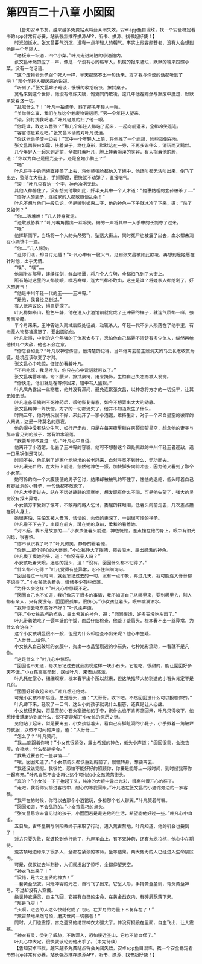 # 第四百二十八章 小囡囡
        【告知安卓书友，越来越多免费站点将会关闭失效，安卓app鱼目混珠，找一个安全稳定看书的app非常有必要，站长强烈推荐换源APP，听书、换源、找书超好使！】
       时光如逝水，张文昌暮气沉沉，没有一点年轻人的朝气，事实上他容颜苍老，没有人会想到他是一个年轻人。
       “老板来一坛酒，四个小菜。”叶凡走进简陋的小酒馆内。
       张文昌木然的应了一声，像是一个没有心的稻草人，机械的报来酒坛，默默的端来四蝶小菜，没有一句话语。
       “这个废物老头子跟个死人一样，半天都憋不出一句话来，方才我与你说的话都听到了吧？”那个年轻人很厌恶的说道。
       “听到了。”张文昌眸子暗淡，慢慢的收拾碗筷，擦拭桌子。
       莫名来到这个世界，他没有修炼天赋，饱受同门欺凌，这几年他在黯然与颓废中度过，默默承受着这一切。
       “乱喊什么？！”叶凡一拍桌子，斜了那名年轻人一眼。
       “关你什么事，我们在与这个老废物说话呢。”另一个年轻人望来。
       “滚，别打扰我喝酒。”叶凡轻蔑的扫了他一眼。
       “你是谁，敢这么嚣张？”那几个年轻人都站了起来，一起向前逼来，全都冷笑连连。
       “客官你赶紧走吧。”张文昌木讷的对叶凡说道。
       “你这老头子滚一边去！”其中一个年轻人上前，将他推了一个趔趄，险些栽倒在地。
       张文昌两鬓白如霜，扶着桌子，稳住身形，默默站在一旁，不再多说什么，消沉而又黯然。
       几个年轻人一起来到近前，全都盯着叶凡，脸上挂着冷漠的笑容，有人指着他的脸，道：“你以为自己是摇光圣子，还是金翅小鹏王？”
       “啪”
       叶凡将手中的酒碗直接盖了上去，将他整张脸都纳入了碗中，他连叫都无法叫出来，倒飞了出去，坠落在大街上，手抓脚蹬，很快就不动弹了，直接咽气。
       “滚！”叶凡只有这一个字，神色冷冽无比。
       其他人都惊住了，没有想到他敢如此，好半天其中一个人才道：“姬惠姑祖的玄孙被杀了……”
       “你好大的胆子，连姬家的人都敢随便乱杀！”
       叶凡不想与他们一般见识，但是听到姬惠二字，他的神色一下子就冰冷了下来，道：“杀了又如何？”
       “你……等着瞧！”几人转身就走。
       “还敢威胁我？”叶凡嘴角露出一丝冷笑，锵的一声将其中一人手中的长剑夺了过来。
       “噗”
       他挥斩而下，当场将一个人的头颅劈飞，坠落大街上，同时死尸也被震了出去，血水都未淌在小酒馆中一滴。
       “你……”几人惊骇。
       “让你们滚，却自讨无趣！”叶凡心中有一股火气，见到张文昌被如此欺凌，再想到是姬惠在针对他，出手无情。
       “噗”、“噗”……
       他端坐在那里，连续挥剑，鲜血喷涌，将几个人立劈，全都扫飞到了大街上。
       所有路过这里的人都傻眼，噤若寒蝉，连大气都不敢出，这主是谁？将姬家人都给剁了，好大的脾气！
       “他是中州年轻一代的王————王冲霄。”
       “是他，我曾经见到过。”
       有人低声议论，惧意更深了。
       叶凡稳如泰山，脸色平静，他在进入小酒馆前就化成了王冲霄的样子，就连气质都一样，强势而冷酷。
       半个月来来，王冲霄进入南域后四处征战，动辄杀人，年轻一代不少人殒落在了他手里，有老辈人物都被激怒了，要出面杀他。
       叶凡觉得，中州的这个年强的王仇家太多了，恐怕他自己都弄不清楚有多少仇人，纵然再给他树几个大敌，他也不会在意。
       “你怎会如此？”叶凡以神念传音，他清楚的记得，当年他离去前玉鼎洞天的马云长老收其为徒，处境应该改变了才对。
       张文昌心中吃惊，怔怔的看着叶凡。
       “不用吃惊，我是叶凡，你只在心中说话就可以了。”
       张文昌嘴唇哆嗦，弯下腰来，擦拭桌椅，用来掩饰，生怕自己失态而被人发觉。
       “你快走，他们就是在等你回来，暗中有人监视。”
       叶凡嘴角露出一丝寒意，他并没有深问，避免连累张文昌，以神念将方才的一切抚平，让其无知无觉。
       叶凡准备采摘到不死神药后，帮他恢复青春，如今不想弄出太大的动静。
       张文昌精神一阵恍惚，方才的一切都消失了，他并不知道发生了什么。
       时隔三年，他的境况很不好，来此开了一家小酒馆，维持生计，对于一个来自星空的彼岸的人来说，这是一种莫名的悲哀。
       他的眼中没有缺少生气，如行尸走肉，只是在每天夜里躺在房顶仰望星空，想念他的妻子与那未曾见到的孩子，常有泪水滚落。
       “我要帮你改变这一切。”叶凡心中自语。
       他离开了小酒馆，化去了王冲霄的容貌，他可不想替这个四处挑战的中州年轻王者迎敌，送一口黑锅倒是可以。
       时间不长，他见到了姬家化龙秘境的长老赶来，自然寻觅不到什么，无功而去。
       叶凡漫无目的，在大街上前进，忽然他神色一振，加快脚步向前冲去，因为他又看到了那个小女孩。
       她可怜的向一个大腹便便的男子乞讨，结果却被被吼的吓住了，怯怯的退缩，低头盯着自己有脚趾洞的小鞋子，一句话都不敢说了。
       叶凡大步走过去，站在不远处静静的观察她，想发现有什么不同，可是他失望了，强大的灵觉没有探出异常。
       小女孩方才受到了惊吓，不敢再向路人乞讨，委屈的抹眼泪，低着头向前走去，几次差点撞在别人身上。
       她很害怕，生怕又被人责骂，怯怯的，头低的更深了，一副很可怜的样子。
       叶凡看不下去了，出现在前方，蹲在她的身前，柔和的看着她。
       “对不起，我不是故意的……”小女孩低着头前进，神色恍惚，差点撞在他的身上，眼中有泪光闪烁，很害怕。
       “你不认识我了吗？”叶凡微笑，静静的看着他。
       “你是……那个好心的大哥哥。”小女孩睁大了眼睛，擦去泪水，露出感激的神色。
       叶凡摸了摸她的头，道：“你没有亲人吗？”
       小女孩眨着大眼，迷惑的摇头，道：“没有，囡囡什么都不记得了。”
       “什么都不记得？”叶凡觉得有些异常，忍不住细细询问。
       “囡囡每过一段时间，就会忘记过去的一切，没有一点印象，再过几天，我可能连大哥哥都不记得了。”小女孩低头着头，情绪多少有些低落。
       “为什么会这样？”叶凡心中惊疑不定。
       “囡囡自己也不知道，我好像忘了很多的事情，我不知道自己从哪里来，要到哪里去，别人都有亲人，只有我没有，囡囡很孤单，很伤心。”小女孩低着头，眼中噙满泪水。
       “我带你去吃东西好不好？”叶凡柔声道。
       “好。”小女孩乖巧的点头，露出希冀的神色，道：“囡囡很饿，好多天没吃东西了。”
       叶凡带着她吃了一顿丰盛的午饭，而后仔细检查，他蹙了蹙眉头，根本看不出一丝异常，为什么会这样？
       这个小女孩明显很不一般，但是为什么却检查不出来呢？他心中生疑。
       “大哥哥……给你。”
       小女孩从自己破烂的衣服中，掏出一枚晶莹剔透的小石头，七种光彩流动，一看就不是凡物。
       “这是什么？”叶凡心中惊讶。
       “囡囡也不知道，每次忘记过去就会出现这样一块小石头，它能吃，很甜的，能让囡囡好多天不饿。”小女孩高高举起，送给叶凡，来表达感激。
       叶凡托在掌心，细细观察，根本看不出个所以然来，但这块指节大的剔透的小石头肯定不是凡俗。
       “囡囡好好收起来吧。”叶凡想还给她。
       可是小女孩不断后退，总是摇头，道：“大哥哥，收下吧，不然囡囡没什么可以报答你的。”
       叶凡蹲下来，轻叹了一口气，这么小的孩子就说什么报答，还真是让人心酸。
       小女孩很执拗，将晶莹的小石头塞进他的手中，说什么也不肯再拿回来，叶凡只得收下，他想慢慢琢磨这到底什么，说不定能解开小女孩的来历之谜。
       见他站了起来，似是要离去，小女孩低着头，看自己有脚趾洞的小鞋子，小手揪着一角破烂的衣服，以微不可闻的声音，道：“大哥哥……”
       “怎么了？”叶凡笑问。
       “我……能跟着你吗？”小女孩很紧张，露出希冀的神色，低头小声道：“囡囡很乖，会洗衣服，会擦地，什么都能学会。”
       “我最近要去忙一些事情……”
       “哦，囡囡知道了。”小女孩的头都快垂到胸前了，慢慢转身，想要离去。
       “我还没说完呢。我很忙，恐怕不能好好的照顾你，你要是能等上一段时间，到时候我带你一起离开。”叶凡自然不会让再让这个可怜的小女孩流落街头。
       “真的？”小女孩一下子抬起了头，纯净的大眼中露出光彩，很高兴很开心的样子。
       “走吧，我将你安排进客栈中，耐心的等我回来。”叶凡选在张文昌的小酒馆旁边的一家客栈。
       “我不在的时候，你可以去那个小酒馆玩，多和那个老人聊天。”叶凡笑着叮嘱。
       “囡囡知道，不会乱跑的。”小女孩乖巧的点头。
       “张文昌思念未曾见过的孩子，小囡囡若是走进他的生活，希望能他好过一些。”叶凡心中自语。
       五日后，古华皇朝与阴阳教终于采取了行动，进入荒古禁地，叶凡知道，他的机会也要到了！
       对方只要失败，就该轮到他行动了，九座圣山上，有不死神药，还有九龙拉棺，他心中在期待。
       荒古禁地边缘来了很多人，全都在紧张的等待，坐等结果，两大势力的人已经进入生命禁区内。
       可是，仅仅过去半刻钟，人们就发出了惊呼，全都仰望天空。
       “神衣飞出来了！”
       “没错，是古之圣贤的神衣！”
       一套黄金战衣，闪烁冲霄的光芒，自行飞了出来，它呈人形，手持黄金圣剑，背负黄金神弓，不过却没有人穿戴。
       绝世神衣通灵，自主飞回，它拥有自己的生命，在黄金战衣内，有碎屑飘落下来。
       “那是飞灰！”
       “天啊，进去的人这么快就化成了飞灰，在岁月的力量下不复存在了！”
       “荒古禁地果然可怕，磨灭世间一切强者！”
       同时，人们也震惊，古之圣贤的绝世神衣太强大了，并没有损毁在里面，自主飞出，让人震撼。
       “神衣有灵，受到了威胁，不敢深入，恐怕接近圣山，它也不能自保了。”
       叶凡心中大定，很快就该轮到他出手了。（未完待续）
       【告知安卓书友，越来越多免费站点将会关闭失效，安卓app鱼目混珠，找一个安全稳定看书的app非常有必要，站长强烈推荐换源APP，听书、换源、找书超好使！】